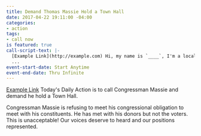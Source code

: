 ```yaml
---
title: Demand Thomas Massie Hold a Town Hall
date: 2017-04-22 19:11:00 -04:00
categories:
- action
tags:
- call now
is featured: true
call-script-text: |-
  [Example Link](http://example.com) Hi, my name is `____`, I'm a local constituent. My zip code is `___`. I want Representative Thomas Massie to schedule a Town Hall meeting so that we may voice our concerns about the current administrations direction. It is our right to be heard and his duty as a congressman to hear us out!
  ...
event-start-date: Start Anytime
event-end-date: Thru Infinite
---
```


[Example Link](http://example.com) Today's Daily Action is to call Congressman Massie and demand he hold a Town Hall.

Congressman Massie is refusing to meet his congressional obligation to meet with his constituents. He has met with his donors but not the voters. This is unacceptable! Our voices deserve to heard and our positions represented.
